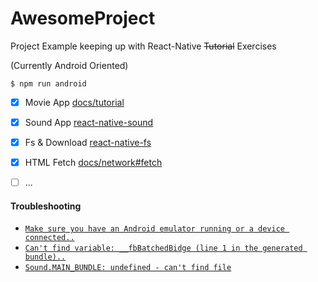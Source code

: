 # AwesomeProject

Project Example keeping up with React-Native ~~Tutorial~~ Exercises

(Currently Android Oriented)


```plain
$ npm run android
```

- [x] Movie App [docs/tutorial](https://facebook.github.io/react-native/docs/tutorial.html)
- [x] Sound App [react-native-sound](https://github.com/zmxv/react-native-sound)
- [x] Fs & Download [react-native-fs](https://github.com/zmxv/react-native-fs)
- [x] HTML Fetch [docs/network#fetch](https://facebook.github.io/react-native/docs/network.html#fetch)
- [ ] ...


#### Troubleshooting

- [`Make sure you have an Android emulator running or a device connected..`](https://github.com/facebook/react-native/issues/4843)
- [`Can't find variable: __fbBatchedBidge (line 1 in the generated bundle)..`](https://github.com/facebook/react-native/issues/4881)
- [`Sound.MAIN_BUNDLE: undefined - can't find file`](https://github.com/zmxv/react-native-sound/issues/27)
